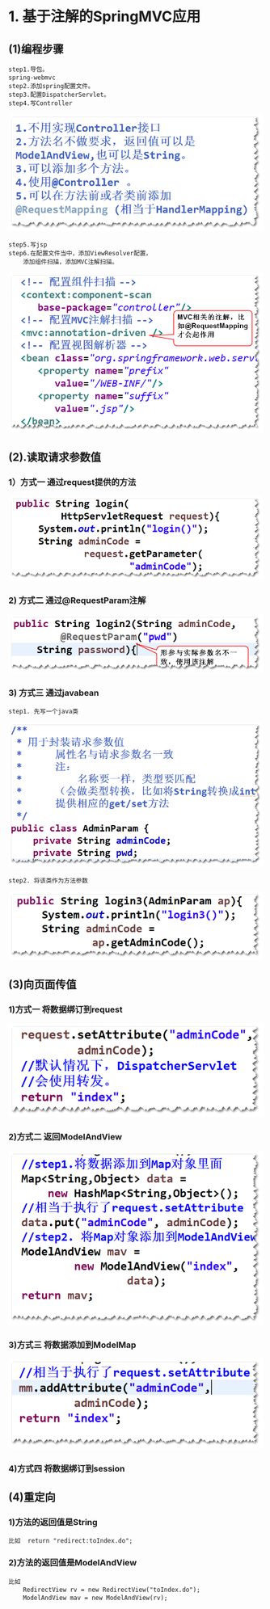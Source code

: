 # 1. 基于注解的SpringMVC应用
## (1)编程步骤
	step1.导包。
	spring-webmvc
	step2.添加spring配置文件。
	step3.配置DispatcherServlet。
	step4.写Controller
![](c1.png)

	step5.写jsp
	step6.在配置文件当中，添加ViewResolver配置，
		添加组件扫描，添加MVC注解扫描。	
![](c2.png)	


## (2).读取请求参数值
###  1）方式一  通过request提供的方法
![](a0.png)	

### 2) 方式二  通过@RequestParam注解
![](a1.png)	

### 3) 方式三  通过javabean
	step1. 先写一个java类
![](r1.png)	

	step2. 将该类作为方法参数
![](r2.png)	

## (3)向页面传值
### 1)方式一  将数据绑订到request
![](s1.png)	

### 2)方式二  返回ModelAndView 
![](s2.png)	

### 3)方式三  将数据添加到ModelMap
![](s3.png)	

### 4)方式四  将数据绑订到session

## (4)重定向
### 1)方法的返回值是String
	比如  return "redirect:toIndex.do";
### 2)方法的返回值是ModelAndView
	比如
		RedirectView rv = new RedirectView("toIndex.do");
		ModelAndView mav = new ModelAndView(rv);